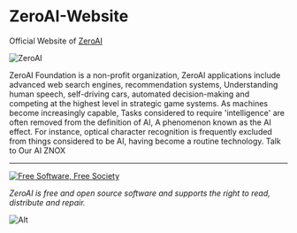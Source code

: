 # ZeroAI-Website
Official Website of
[ZeroAI](https://zeroaifoundation.github.io/ZeroAI-Website/index.html)


![ZeroAI]([https://zeroaifoundation.github.io/ZeroAI-Website/components/images/zeroai.png])



ZeroAI Foundation is a non-profit organization, ZeroAI applications include advanced web search engines, recommendation systems, Understanding human speech, self-driving cars, automated decision-making and competing at the highest level in strategic game systems. As machines become increasingly capable, Tasks considered to require 'intelligence' are often removed from the definition of AI, A phenomenon known as the AI effect. For instance, optical character recognition is frequently excluded from things considered to be AI, having become a routine technology. Talk to Our AI ZNOX


-----------------------------------------------------------------------------------

<a href="http://u.fsf.org/16e"><img src="https://static.fsf.org/nosvn/images/badges/fsfs_icons_red-bg.png" alt="Free Software, Free Society"></a>   

*ZeroAI is free and open source software and supports the right to read, distribute and repair.*


![Alt](https://repobeats.axiom.co/api/embed/d2897eb81239aab92e1394b6d833b19c8dbac24c.svg "Repobeats analytics image")
